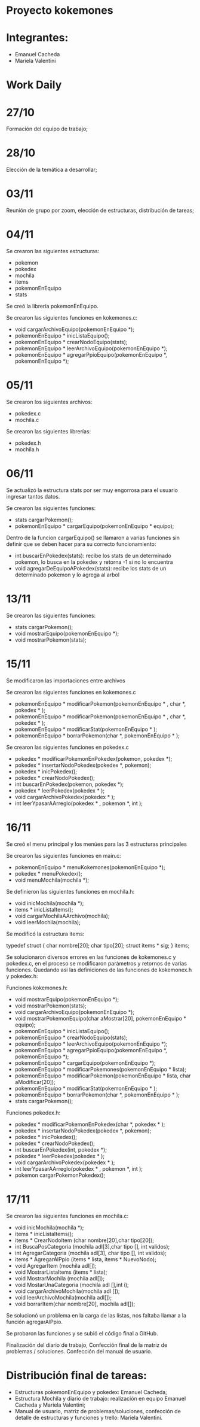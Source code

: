 # Proyecto kokemones

# Integrantes:
- Emanuel Cacheda
- Mariela Valentini

# Work Daily

# 27/10
Formación del equipo de trabajo;

# 28/10
Elección de la temática a desarrollar;

# 03/11
Reunión de grupo por zoom, elección de estructuras, distribución de tareas;

# 04/11

Se crearon las siguientes estructuras:
- pokemon
- pokedex
- mochila
- items
- pokemonEnEquipo
- stats

Se creó la librería pokemonEnEquipo.

Se crearon las siguientes funciones en kokemones.c:

- void cargarArchivoEquipo(pokemonEnEquipo *);
- pokemonEnEquipo * inicListaEquipo();
- pokemonEnEquipo * crearNodoEquipo(stats);
- pokemonEnEquipo * leerArchivoEquipo(pokemonEnEquipo *);
- pokemonEnEquipo * agregarPpioEquipo(pokemonEnEquipo *, pokemonEnEquipo *);

# 05/11

Se crearon los siguientes archivos:

- pokedex.c
- mochila.c

Se crearon las siguientes librerías:

- pokedex.h
- mochila.h

# 06/11

Se actualizó la estructura stats por ser muy engorrosa para el usuario ingresar tantos datos.

Se crearon las siguientes funciones:

- stats cargarPokemon();
- pokemonEnEquipo * cargarEquipo(pokemonEnEquipo * equipo);

Dentro de la funcion cargarEquipo() se llamaron a varias funciones sin definir que se deben hacer para su correcto funcionamiento:

- int buscarEnPokedex(stats): recibe los stats de un determinado pokemon, lo busca en la pokedex y retorna -1 si no lo encuentra
- void agregarDeEquipoAPokedex(stats): recibe los stats de un determinado pokemon y lo agrega al arbol

# 13/11

Se crearon las siguientes funciones:

- stats cargarPokemon();
- void mostrarEquipo(pokemonEnEquipo *);
- void mostrarPokemon(stats);

# 15/11

Se modificaron las importaciones entre archivos

Se crearon las siguientes funciones en kokemones.c

- pokemonEnEquipo * modificarPokemon(pokemonEnEquipo * , char *, pokedex * );
- pokemonEnEquipo * modificarPokemon(pokemonEnEquipo * , char *, pokedex * );
- pokemonEnEquipo * modificarStat(pokemonEnEquipo * );
- pokemonEnEquipo * borrarPokemon(char *, pokemonEnEquipo * );

Se crearon las siguientes funciones en pokedex.c

- pokedex * modificarPokemonEnPokedex(pokemon, pokedex *);
- pokedex * insertarNodoPokedex(pokedex *, pokemon);
- pokedex * inicPokedex();
- pokedex * crearNodoPokedex();
- int buscarEnPokedex(pokemon, pokedex *);
- pokedex * leerPokedex(pokedex * );
- void cargarArchivoPokedex(pokedex * );
- int leerYpasarAArreglo(pokedex * , pokemon *, int );

# 16/11

Se creó el menu principal y los menúes para las 3 estructuras principales

Se crearon las siguientes funciones en main.c:
- pokemonEnEquipo * menuKokemones(pokemonEnEquipo *);
- pokedex * menuPokedex();
- void menuMochila(mochila *);

Se definieron las siguientes funciones en mochila.h:
- void inicMochila(mochila *);
- items * inicListaItems();
- void cargarMochilaAArchivo(mochila);
- void leerMochila(mochila);

Se modificó la estructura items:

typedef struct {
    char nombre[20];
    char tipo[20];
    struct items * sig;
} items;

Se solucionaron diversos errores en las funciones de kokemones.c y pokedex.c, en el proceso se modificaron parámetros y retornos de varias funciones.
Quedando asi las definiciones de las funciones de kokemonex.h y pokedex.h:

Funciones kokemones.h:
- void mostrarEquipo(pokemonEnEquipo *);
- void mostrarPokemon(stats);
- void cargarArchivoEquipo(pokemonEnEquipo *);
- void mostrarPokemonEquipo(char aMostrar[20], pokemonEnEquipo * equipo);
- pokemonEnEquipo * inicListaEquipo();
- pokemonEnEquipo * crearNodoEquipo(stats);
- pokemonEnEquipo * leerArchivoEquipo(pokemonEnEquipo *);
- pokemonEnEquipo * agregarPpioEquipo(pokemonEnEquipo *, pokemonEnEquipo *);
- pokemonEnEquipo * cargarEquipo(pokemonEnEquipo *);
- pokemonEnEquipo * modificarPokemones(pokemonEnEquipo * lista);
- pokemonEnEquipo * modificarPokemon(pokemonEnEquipo * lista, char aModificar[20]);
- pokemonEnEquipo * modificarStat(pokemonEnEquipo * );
- pokemonEnEquipo * borrarPokemon(char *, pokemonEnEquipo * );
- stats cargarPokemon();

Funciones pokedex.h:
- pokedex * modificarPokemonEnPokedex(char *, pokedex * );
- pokedex * insertarNodoPokedex(pokedex *, pokemon);
- pokedex * inicPokedex();
- pokedex * crearNodoPokedex();
- int buscarEnPokedex(int, pokedex *);
- pokedex * leerPokedex(pokedex * );
- void cargarArchivoPokedex(pokedex * );
- int leerYpasarAArreglo(pokedex * , pokemon *, int );
- pokemon cargarPokemonPokedex();

# 17/11

Se crearon las siguientes funciones en mochila.c:

- void inicMochila(mochila *);
- items * inicListaItems();
- items * CrearNodoItem (char nombre[20],char tipo[20]);
- int BuscaPosCategoria (mochila adl[3],char tipo [], int validos);
- int AgregarCategoria (mochila adl[3], char tipo [], int validos);
- items * AgregarAlPpio (items * lista, items * NuevoNodo);
- void AgregarItem (mochila adl[]);
- void MostrarListaItems (items * lista);
- void MostrarMochila (mochila adl[]);
- void MostarUnaCategoria (mochila adl [],int i);
- void cargarArchivoMochila(mochila adl []);
- void leerArchivoMochila(mochila adl[]);
- void borrarItem(char nombre[20], mochila adl[]);

Se solucionó un problema en la carga de las listas, nos faltaba llamar a la función agregarAlPpio.

Se probaron las funciones y se subió el código final a GitHub.

Finalización del diario de trabajo, 
Confección final de la matriz de problemas / soluciones.
Confección del manual de usuario.
 
# Distribución final de tareas:
- Estructuras pokemonEnEquipo y pokedex: Emanuel Cacheda;
- Estructura Mochila y diario de trabajo: realización en equipo Emanuel Cacheda y Mariela Valentini;
- Manual de usuario, matriz de problemas/soluciones, confección de detalle de estructuras y funciones y trello: Mariela Valentini.











